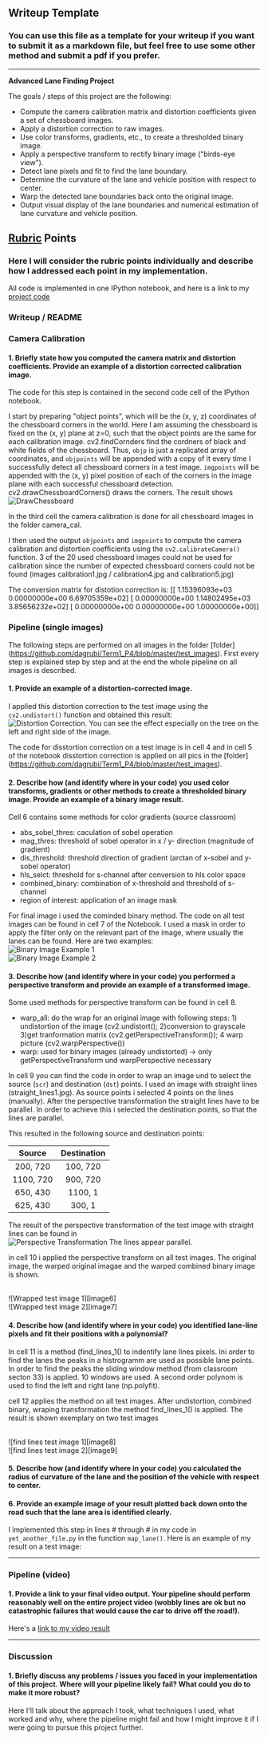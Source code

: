 ## Writeup Template

### You can use this file as a template for your writeup if you want to submit it as a markdown file, but feel free to use some other method and submit a pdf if you prefer.

---

**Advanced Lane Finding Project**

The goals / steps of this project are the following:

* Compute the camera calibration matrix and distortion coefficients given a set of chessboard images.
* Apply a distortion correction to raw images.
* Use color transforms, gradients, etc., to create a thresholded binary image.
* Apply a perspective transform to rectify binary image ("birds-eye view").
* Detect lane pixels and fit to find the lane boundary.
* Determine the curvature of the lane and vehicle position with respect to center.
* Warp the detected lane boundaries back onto the original image.
* Output visual display of the lane boundaries and numerical estimation of lane curvature and vehicle position.

[//]: # (Image References)

[image1]: ./pics_report/chessboard.png 
[image2]: ./pics_report/dissortion.png 
[image3]: ./pics_report/comb_1.png 
[image4]: ./pics_report/comb_2.png 
[image5]: ./pics_report/transformation_1.png 
[image6]: ./pics_report/wraped_1.png 
[image7]: ./pics_report/wraped_2.png
[image14]: ./pics_report/lanes_1.png 
[image15]: ./pics_report/lanes_2.png 
[image8]: ./pics_report/res_1.png 
[image9]: ./pics_report/res_2.png 
[image10]: ./pics_report/res_3.png 
[image11]: ./pics_report/res_4.png 
[image12]: ./pics_report/res_5.png 
[video1]: ./project_video.mp4 "Video"

## [Rubric](https://review.udacity.com/#!/rubrics/571/view) Points

### Here I will consider the rubric points individually and describe how I addressed each point in my implementation.  

All code is implemented in one IPython notebook, and here is a link to my [project code](https://github.com/dagrubi/Term1_P4/blob/master/P4.ipynb)

### Writeup / README

### Camera Calibration

#### 1. Briefly state how you computed the camera matrix and distortion coefficients. Provide an example of a distortion corrected calibration image.

The code for this step is contained in the second code cell of the IPython notebook.

I start by preparing "object points", which will be the (x, y, z) coordinates of the chessboard corners in the world. Here I am assuming the chessboard is fixed on the (x, y) plane at z=0, such that the object points are the same for each calibration image. cv2.findCornders find the cordners of black and white fields of the chessboard. Thus, `objp` is just a replicated array of coordinates, and `objpoints` will be appended with a copy of it every time I successfully detect all chessboard corners in a test image.  `imgpoints` will be appended with the (x, y) pixel position of each of the corners in the image plane with each successful chessboard detection.  cv2.drawChessboardCorners() draws the corners. The result shows 
<br />
![DrawChessboard][image1]

In the third cell the camera calibration is done for all chessboard images in the folder camera_cal.

I then used the output `objpoints` and `imgpoints` to compute the camera calibration and distortion coefficients using the `cv2.calibrateCamera()` function. 3 of the 20 used chessboard images could not be used for calibration since the number of expected chessboard corners could not be found (images calibration1.jpg / calibration4.jpg and calibration5.jpg)

The conversion matrix for distotion correction is:
[[  1.15396093e+03   0.00000000e+00   6.69705359e+02]
 [  0.00000000e+00   1.14802495e+03   3.85656232e+02]
 [  0.00000000e+00   0.00000000e+00   1.00000000e+00]]
 
 
### Pipeline (single images)

The following steps are performed on all images in the folder  [folder] (https://github.com/dagrubi/Term1_P4/blob/master/test_images). First every step is explained step by step and at the end the whole pipeline on all images is described.


#### 1. Provide an example of a distortion-corrected image.

I applied this distortion correction to the test image using the `cv2.undistort()` function and obtained this result: 
 <br />
 ![Distortion Correction][image2].
 You can see the effect especially on the tree on the left and right side of the image.
 
 The code for disstortion correction on a test image is in cell 4 and in cell 5 of the notebook disstortion correction is applied on all pics in the [folder] (https://github.com/dagrubi/Term1_P4/blob/master/test_images).

#### 2. Describe how (and identify where in your code) you used color transforms, gradients or other methods to create a thresholded binary image.  Provide an example of a binary image result.

Cell 6 contains some methods for color gradients (source classroom)
- abs_sobel_thres: caculation of sobel operation
- mag_thres: threshold of sobel operator in x / y- direction (magnitude of gradient)
- dis_threshold: threshold direction of gradient (arctan of x-sobel and y-sobel operator)
- hls_selct: threshold for s-channel after conversion to hls color space
- combined_binary: combination of x-threshold and threshold of s-channel
- region of interest: application of an image mask

For final image i used the cominded binary method. The code on all test images can be found in cell 7 of the Notebook. I used a mask in order to apply the filter only on the relevant part of the image, where usually the lanes can be found.
Here are two examples:
 <br />
 ![Binary Image Example 1][image3]
 <br />
![Binary Image Example 2][image4]

#### 3. Describe how (and identify where in your code) you performed a perspective transform and provide an example of a transformed image.

Some used methods for perspective transform can be found in cell 8.
- warp_all: do the wrap for an original image with following steps: 1) undistortion of the image (cv2.undistort(); 2)conversion to grayscale 3)get tranformation matrix (cv2.getPerspectiveTransform()); 4 warp picture (cv2.warpPerspective())
- warp: used for binary images (already undistorted) -> only getPerspectiveTransform und warpPerspective necessary

In cell 9 you can find the code in order to wrap an image und to select the source (`scr`) and destination (`dst`) points.
I used an image with straight lines (straight_lines1.jpg). As source points i selected 4 points on the lines (manually). After the perspective transformation the straight lines have to be parallel. In order to achieve this i selected the destination points, so that the lines are parallel.

This resulted in the following source and destination points:

| Source        | Destination   | 
|:-------------:|:-------------:| 
| 200, 720      | 100, 720      | 
| 1100, 720     | 900, 720      |
| 650, 430      | 1100, 1       |
| 625, 430      | 300, 1        |

The result of the perspective transformation of the test image with straight lines can be found in 
 <br />
![Perspective Transformation][image5]
The lines appear parallel.

in cell 10 i applied the perspective transform on all test images. The original image, the warped original imagae and the warped combined binary image is shown. 

 <br />
![Wrapped test image 1][image6]

 <br />
![Wrapped test image 2][image7]

#### 4. Describe how (and identify where in your code) you identified lane-line pixels and fit their positions with a polynomial?

In cell 11 is a method (find_lines_1() to indentify lane lines pixels. Ini order to find the lanes the peaks in a histrogramm are used as possible lane points. In order to find the peaks the sliding window method (from classroom secton 33) is applied. 10 windows are used. A second order polynom is used to find the left and right lane (np.polyfit). 

cell 12 applies the method on all test images. After undistortion, combined binary, wraping transformation the method find_lines_1() is applied. The result is shown exemplary on two test images

 <br />
![find lines test image 1][image8]

 <br />
![find lines test image 2][image9]


#### 5. Describe how (and identify where in your code) you calculated the radius of curvature of the lane and the position of the vehicle with respect to center.


#### 6. Provide an example image of your result plotted back down onto the road such that the lane area is identified clearly.

I implemented this step in lines # through # in my code in `yet_another_file.py` in the function `map_lane()`.  Here is an example of my result on a test image:


---

### Pipeline (video)

#### 1. Provide a link to your final video output.  Your pipeline should perform reasonably well on the entire project video (wobbly lines are ok but no catastrophic failures that would cause the car to drive off the road!).

Here's a [link to my video result](./project_video.mp4)

---

### Discussion

#### 1. Briefly discuss any problems / issues you faced in your implementation of this project.  Where will your pipeline likely fail?  What could you do to make it more robust?

Here I'll talk about the approach I took, what techniques I used, what worked and why, where the pipeline might fail and how I might improve it if I were going to pursue this project further.  
